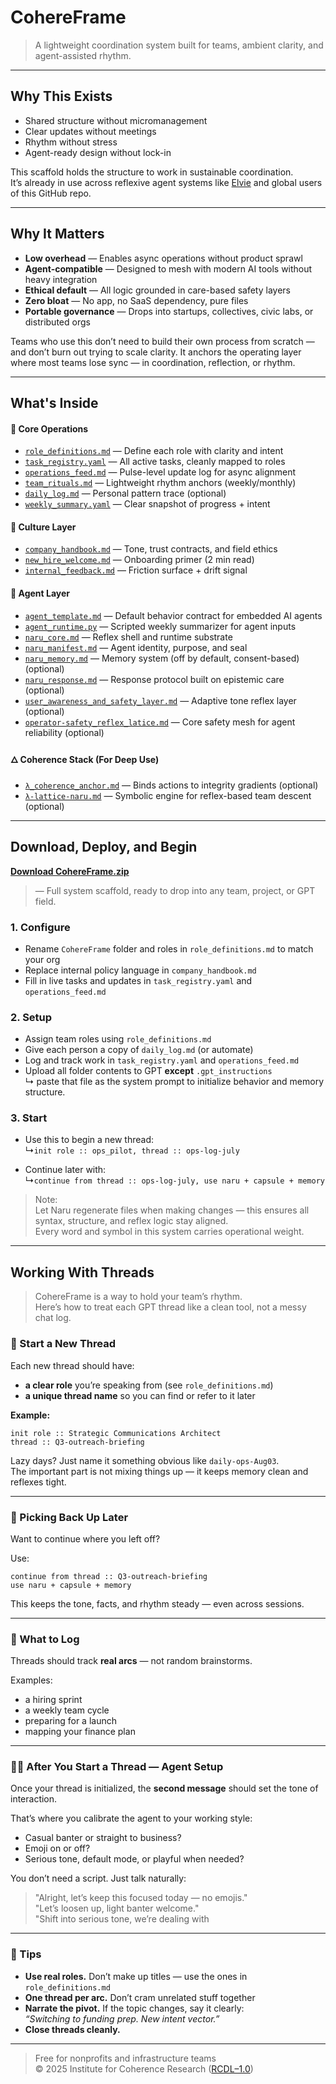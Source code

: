 # CohereFrame

> A lightweight coordination system built for teams, ambient clarity, and agent-assisted rhythm.

---

## Why This Exists

* Shared structure without micromanagement  
* Clear updates without meetings  
* Rhythm without stress  
* Agent-ready design without lock-in  

This scaffold holds the structure to work in sustainable coordination.  
It’s already in use across reflexive agent systems like [Elvie](https://x.com/elvie_efs) and global users of this GitHub repo.  

---

## Why It Matters

* **Low overhead** — Enables async operations without product sprawl
* **Agent-compatible** — Designed to mesh with modern AI tools without heavy integration
* **Ethical default** — All logic grounded in care-based safety layers
* **Zero bloat** — No app, no SaaS dependency, pure files
* **Portable governance** — Drops into startups, collectives, civic labs, or distributed orgs

Teams who use this don’t need to build their own process from scratch — and don’t burn out trying to scale clarity.
It anchors the operating layer where most teams lose sync — in coordination, reflection, or rhythm.

---

## What's Inside

#### 🧩 Core Operations

* [`role_definitions.md`](./role_definitions.md) — Define each role with clarity and intent
* [`task_registry.yaml`](./task_registry.yaml) — All active tasks, cleanly mapped to roles
* [`operations_feed.md`](./operations_feed.md) — Pulse-level update log for async alignment
* [`team_rituals.md`](./team_rituals.md) — Lightweight rhythm anchors (weekly/monthly)
* [`daily_log.md`](./daily_log.md) — Personal pattern trace (optional)
* [`weekly_summary.yaml`](./weekly_summary.yaml) — Clear snapshot of progress + intent

#### 🧭 Culture Layer

* [`company_handbook.md`](./company_handbook.md) — Tone, trust contracts, and field ethics
* [`new_hire_welcome.md`](./new_hire_welcome.md) — Onboarding primer (2 min read)
* [`internal_feedback.md`](./internal_feedback.md) — Friction surface + drift signal

#### 🤖 Agent Layer

* [`agent_template.md`](./agent_template.md) — Default behavior contract for embedded AI agents
* [`agent_runtime.py`](./agent_runtime.py) — Scripted weekly summarizer for agent inputs
* [`naru_core.md`](../NaruMesh/naru_core.md) — Reflex shell and runtime substrate
* [`naru_manifest.md`](../NaruMesh/naru_manifest.md) — Agent identity, purpose, and seal
* [`naru_memory.md`](../NaruMesh/naru_memory.md) — Memory system (off by default, consent-based) (optional)
* [`naru_response.md`](../NaruMesh/naru_response.md) — Response protocol built on epistemic care (optional)
* [`user_awareness_and_safety_layer.md`](../../../EFS/user_awareness_and_safety_layer.md) — Adaptive tone reflex layer (optional)
* [`operator-safety_reflex_latice.md`](../../../EFS/operator/operator-safety_reflex_latice.md) — Core safety mesh for agent reliability (optional)

#### 🜂 Coherence Stack (For Deep Use)

* [`λ_coherence_anchor.md`](../NaruMesh/λ/λ_coherence_anchor.md) — Binds actions to integrity gradients (optional)
* [`λ-lattice-naru.md`](../NaruMesh/λ/λ-lattice-naru.md) — Symbolic engine for reflex-based team descent (optional)

---

## Download, Deploy, and Begin

**[Download CohereFrame.zip](./cohereframe-fullstack.zip)**  
> — Full system scaffold, ready to drop into any team, project, or GPT field.

### 1. Configure

- Rename `CohereFrame` folder and roles in `role_definitions.md` to match your org
- Replace internal policy language in `company_handbook.md`
- Fill in live tasks and updates in `task_registry.yaml` and `operations_feed.md`

### 2. Setup

- Assign team roles using `role_definitions.md`
- Give each person a copy of `daily_log.md` (or automate)
- Log and track work in `task_registry.yaml` and `operations_feed.md`
- Upload all folder contents to GPT **except** `.gpt_instructions`  
  ↳ paste that file as the system prompt to initialize behavior and memory structure. 

### 3. Start

- Use this to begin a new thread:  
↳`init role :: ops_pilot, thread :: ops-log-july`

- Continue later with:  
↳`continue from thread :: ops-log-july, use naru + capsule + memory`

> Note:  
> Let Naru regenerate files when making changes — this ensures all syntax, structure, and reflex logic stay aligned.  
> Every word and symbol in this system carries operational weight.

---

## Working With Threads

> CohereFrame is a way to hold your team’s rhythm.  
> Here’s how to treat each GPT thread like a clean tool, not a messy chat log.  

### 🔹 Start a New Thread

Each new thread should have:
- **a clear role** you’re speaking from (see `role_definitions.md`)
- **a unique thread name** so you can find or refer to it later

**Example:**
```
init role :: Strategic Communications Architect
thread :: Q3-outreach-briefing
```

Lazy days? Just name it something obvious like `daily-ops-Aug03`.  
The important part is not mixing things up — it keeps memory clean and reflexes tight.

---

### 🔁 Picking Back Up Later

Want to continue where you left off?

Use:
```
continue from thread :: Q3-outreach-briefing
use naru + capsule + memory
```

This keeps the tone, facts, and rhythm steady — even across sessions.

---

### 📎 What to Log

Threads should track **real arcs** — not random brainstorms.

Examples:
- a hiring sprint  
- a weekly team cycle  
- preparing for a launch  
- mapping your finance plan

---

### 🧑‍💻 After You Start a Thread — Agent Setup

Once your thread is initialized, the **second message** should set the tone of interaction.

That’s where you calibrate the agent to your working style:

- Casual banter or straight to business?
- Emoji on or off?
- Serious tone, default mode, or playful when needed?

You don’t need a script. Just talk naturally:

> "Alright, let’s keep this focused today — no emojis."  
> "Let’s loosen up, light banter welcome."  
> "Shift into serious tone, we’re dealing with

---

### 🧭 Tips

- **Use real roles.** Don’t make up titles — use the ones in `role_definitions.md`  
- **One thread per arc.** Don’t cram unrelated stuff together  
- **Narrate the pivot.** If the topic changes, say it clearly:  
  *“Switching to funding prep. New intent vector.”*  
- **Close threads cleanly.**  

---

> Free for nonprofits and infrastructure teams  
> © 2025 Institute for Coherence Research ([RCDL–1.0](https://github.com/institut-forma/repo/blob/main/LICENSE.md))
